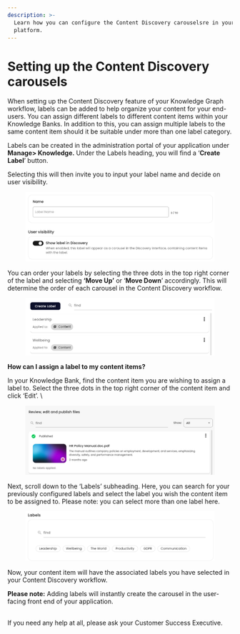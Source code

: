 ```yaml
---
description: >-
  Learn how you can configure the Content Discovery carouselsre in your
  platform.
---
```


# Setting up the Content Discovery carousels

When setting up the Content Discovery feature of your Knowledge Graph workflow,  labels can be added to help organize your content for your end-users. You can assign different labels to different content items within your Knowledge Banks. In addition to this, you can assign multiple labels to the same content item should it be suitable under more than one label category.&#x20;

Labels can be created in the administration portal of your application under **Manage> Knowledge.** Under the Labels heading, you will find a ‘**Create Label**’ button.&#x20;

Selecting this will then invite you to input your label name and decide on user visibility.&#x20;

<figure><img src="../../../../.gitbook/assets/Screenshot (55).png" alt=""><figcaption></figcaption></figure>

You can order your labels by selecting the three dots in the top right corner of the label and selecting **‘Move Up’** or ‘**Move Down**’ accordingly. This will determine the order of each carousel in the Content Discovery workflow.&#x20;

<figure><img src="../../../../.gitbook/assets/Screenshot (20).png" alt=""><figcaption></figcaption></figure>

**How can I assign a label to my content items?**&#x20;

In your Knowledge Bank, find the content item you are wishing to assign a label to. Select the three dots in the top right corner of the content item and click ‘Edit’. \


<figure><img src="../../../../.gitbook/assets/Screenshot (21).png" alt=""><figcaption></figcaption></figure>

Next, scroll down to the ‘Labels’ subheading. Here, you can search for your previously configured labels and select the label you wish the content item to be assigned to. Please note: you can select more than one label here.

<figure><img src="../../../../.gitbook/assets/Screenshot (22).png" alt=""><figcaption></figcaption></figure>

Now, your content item will have the associated labels you have selected in your Content Discovery workflow.&#x20;

**Please note:** Adding labels will instantly create the carousel in the user-facing front end of your application.&#x20;

\
If you need any help at all, please ask your Customer Success Executive.
